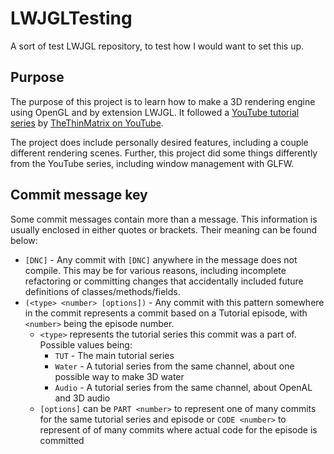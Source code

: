 # LWJGLTesting
A sort of test LWJGL repository, to test how I would want to set this up.

## Purpose
The purpose of this project is to learn how to make a 3D rendering engine using OpenGL and by extension LWJGL. It followed a [YouTube tutorial series](https://www.youtube.com/playlist?list=PLRIWtICgwaX0u7Rf9zkZhLoLuZVfUksDP) by [TheThinMatrix on YouTube](https://www.youtube.com/user/ThinMatrix).

The project does include personally desired features, including a couple different rendering scenes. Further, this project did some things differently from the YouTube series, including window management with GLFW.

## Commit message key
Some commit messages contain more than a message. This information is usually enclosed in either quotes or brackets. Their meaning can be found below:
 - `[DNC]` \- Any commit with `[DNC]` anywhere in the message does not compile. This may be for various reasons, including incomplete refactoring or committing changes that accidentally included future definitions of classes/methods/fields.
 - `(<type> <number> [options])` \- Any commit with this pattern somewhere in the commit represents a commit based on a Tutorial episode, with `<number>` being the episode number.
    - `<type>` represents the tutorial series this commit was a part of. Possible values being: 
       - `TUT` \- The main tutorial series
       - `Water` \- A tutorial series from the same channel, about one possible way to make 3D water
       - `Audio` \- A tutorial series from the same channel, about OpenAL and 3D audio
    - `[options]` can be `PART <number>` to represent one of many commits for the same tutorial series and episode or `CODE <number>` to represent of of many commits where actual code for the episode is committed
